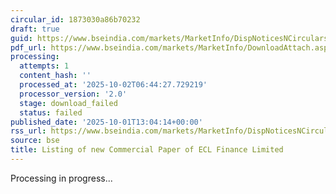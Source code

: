 ```yaml
---
circular_id: 1873030a86b70232
draft: true
guid: https://www.bseindia.com/markets/MarketInfo/DispNoticesNCirculars.aspx?Noticeid={7B0C6B64-A32F-4A73-BA46-8DF7AFDF7EF4}&noticeno=20251001-66&dt=10/01/2025&icount=66&totcount=83&flag=0
pdf_url: https://www.bseindia.com/markets/MarketInfo/DownloadAttach.aspx?id=20251001-66&attachedId=
processing:
  attempts: 1
  content_hash: ''
  processed_at: '2025-10-02T06:44:27.729219'
  processor_version: '2.0'
  stage: download_failed
  status: failed
published_date: '2025-10-01T13:04:14+00:00'
rss_url: https://www.bseindia.com/markets/MarketInfo/DispNoticesNCirculars.aspx?Noticeid={7B0C6B64-A32F-4A73-BA46-8DF7AFDF7EF4}&noticeno=20251001-66&dt=10/01/2025&icount=66&totcount=83&flag=0
source: bse
title: Listing of new Commercial Paper of ECL Finance Limited
---
```


Processing in progress...